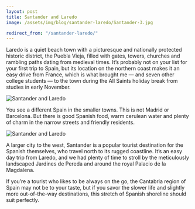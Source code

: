 ```yaml
---
layout: post
title: Santander and Laredo
image: /assets/img/blog/santander-laredo/Santander-3.jpg

redirect_from: "/santander-laredo/"
---
```


Laredo is a quiet beach town with a picturesque and nationally protected historic district, the Puebla Vieja, filled with gates, towers, churches and rambling paths dating from medieval times. It’s probably not on your list for your first trip to Spain, but its location on the northern coast makes it an easy drive from France, which is what brought me — and seven other college students — to the town during the All Saints holiday break from studies in early November.

![Santander and Laredo](/assets/img/blog/santander-laredo/Santander-1.jpg)

You see a different Spain in the smaller towns. This is not Madrid or Barcelona. But there is good Spanish food, warm cerulean water and plenty of charm in the narrow streets and friendly residents.

![Santander and Laredo](/assets/img/blog/santander-laredo/Santander-2.jpg)

A larger city to the west, Santander is a popular tourist destination for the Spanish themselves, who travel north to its rugged coastline. It’s an easy day trip from Laredo, and we had plenty of time to stroll by the meticulously landscaped Jardines de Pereda and around the royal Palacio de la Magdalena.

If you’re a tourist who likes to be always on the go, the Cantabria region of Spain may not be to your taste, but if you savor the slower life and slightly more out-of-the-way destinations, this stretch of Spanish shoreline should suit perfectly.